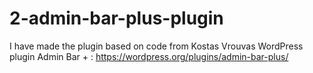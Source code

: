 # 2-admin-bar-plus-plugin
I have made the plugin based on code from Kostas Vrouvas WordPress plugin Admin Bar + : 
https://wordpress.org/plugins/admin-bar-plus/


